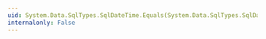 ```yaml
---
uid: System.Data.SqlTypes.SqlDateTime.Equals(System.Data.SqlTypes.SqlDateTime,System.Data.SqlTypes.SqlDateTime)
internalonly: False
---
```

